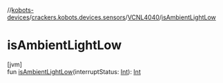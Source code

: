 //[kobots-devices](../../../index.md)/[crackers.kobots.devices.sensors](../index.md)/[VCNL4040](index.md)/[isAmbientLightLow](is-ambient-light-low.md)

# isAmbientLightLow

[jvm]\
fun [isAmbientLightLow](is-ambient-light-low.md)(interruptStatus: [Int](https://kotlinlang.org/api/latest/jvm/stdlib/kotlin/-int/index.html)): [Int](https://kotlinlang.org/api/latest/jvm/stdlib/kotlin/-int/index.html)
